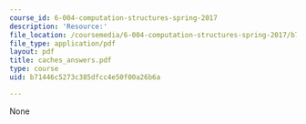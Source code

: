 ```yaml
---
course_id: 6-004-computation-structures-spring-2017
description: 'Resource:'
file_location: /coursemedia/6-004-computation-structures-spring-2017/b71446c5273c385dfcc4e50f00a26b6a_caches_answers.pdf
file_type: application/pdf
layout: pdf
title: caches_answers.pdf
type: course
uid: b71446c5273c385dfcc4e50f00a26b6a

---
```

None